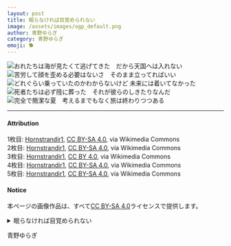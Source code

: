 ```yaml
---
layout: post
title: 眠らなければ目覚められない
image: /assets/images/ogp_default.png
author: 青野ゆらぎ
category: 青野ゆらぎ
emoji: 🐕
---
```


<img src="https://images.tanka.cc/2025_07_sea.png" alt="おれたちは海が見たくて逃げてきた　だから天国へは入れない" class="responsive-img">
<br/>
<img src="https://images.tanka.cc/2025_07_face.png" alt="苦労して顔を歪める必要はないさ　そのまま立ってればいい" class="responsive-img">
<br/>
<img src="https://images.tanka.cc/2025_07_train.png" alt="どれぐらい乗っていたのかわからないけど 未来には着いてなかった" class="responsive-img">
<br/>
<img src="https://images.tanka.cc/2025_07_dead.png" alt="死者たちは必ず陸に葬った　それが彼らのしきたりなんだ" class="responsive-img">
<br/>
<img src="https://images.tanka.cc/2025_07_summer.png" alt="完全で簡潔な夏　考えるまでもなく旅は終わりつつある" class="responsive-img">
<br/>

---

#### Attribution

1枚目: <a href="https://commons.wikimedia.org/wiki/File:Vatnsskar%C3%B0,_Iceland_2019_-02.jpg">Hornstrandir1</a>, <a href="https://creativecommons.org/licenses/by-sa/4.0">CC BY-SA 4.0</a>, via Wikimedia Commons  
2枚目: <a href="https://commons.wikimedia.org/wiki/File:%C3%9Eingeyri,_Iceland,_Aug._2022_06.jpg">Hornstrandir1</a>, <a href="https://creativecommons.org/licenses/by-sa/4.0">CC BY-SA 4.0</a>, via Wikimedia Commons  
3枚目: <a href="https://commons.wikimedia.org/wiki/File:Sn%C3%A6fellsnes_Aug_18-04.jpg">Hornstrandir1</a>, <a href="https://creativecommons.org/licenses/by/4.0">CC BY 4.0</a>, via Wikimedia Commons  
4枚目: <a href="https://commons.wikimedia.org/wiki/File:%C3%8Dsafjar%C3%B0ardj%C3%BAp_by_ship_07.jpg">Hornstrandir1</a>, <a href="https://creativecommons.org/licenses/by-sa/4.0">CC BY-SA 4.0</a>, via Wikimedia Commons  
5枚目: <a href="https://commons.wikimedia.org/wiki/File:Scandinavia_in_June_2019_13.jpg">Hornstrandir1</a>, <a href="https://creativecommons.org/licenses/by-sa/4.0">CC BY-SA 4.0</a>, via Wikimedia Commons

#### Notice
本ページの画像作品は、すべて[CC BY-SA 4.0](https://creativecommons.org/licenses/by-sa/4.0/deed.ja)ライセンスで提供します。

<details><summary>眠らなければ目覚められない</summary>
おれたちは海が見たくて逃げてきた　だから天国へは入れない<br/>
苦労して顔を歪める必要はないさ　そのまま立ってればいい<br/>
どれぐらい乗っていたのかわからないけど　未来には着いてなかった<br/>
死者たちは必ず陸に葬った　それが彼らのしきたりなんだ<br/>
完全で簡潔な夏　考えるまでもなく旅は終わりつつある<br/>
<br/>

</details>

青野ゆらぎ
